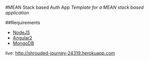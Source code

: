 #MEAN Stack based Auth App
_Template for a MEAN stack based application_

##Requirements
* [NodeJS](https://nodejs.org/)
* [Angular2](https://angular.io/)
* [MongoDB](https://www.mongodb.com/)


live: http://shrouded-journey-24319.herokuapp.com


